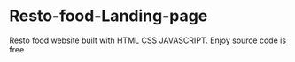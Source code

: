 # Resto-food-Landing-page
Resto food website built with HTML CSS JAVASCRIPT. Enjoy source code is free
